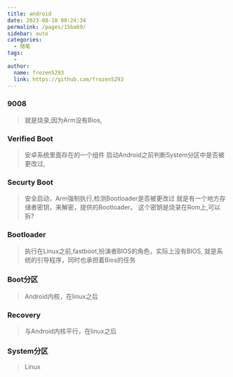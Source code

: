 ```yaml
---
title: android
date: 2023-08-18 00:24:34
permalink: /pages/15ba69/
sidebar: auto
categories:
  - 随笔
tags:
  - 
author: 
  name: frozen5293
  link: https://github.com/frozen5293
---
```



### 9008 
> 就是烧录,因为Arm没有Bios,

### Verified Boot
> 安卓系统里面存在的一个组件
> 启动Android之前判断System分区中是否被更改过,

###  Securty Boot
> 安全启动，Arm强制执行,检测Bootloader是否被更改过
> 就是有一个地方存储者密钥，来解密，提供的Bootloader。
> 这个密钥是烧录在Rom上,可以拆?

### Bootloader
> 执行在Linux之前,fastboot,扮演者BIOS的角色，实际上没有BIOS,
> 就是系统的引导程序，同时也承担着Bios的任务

### Boot分区
> Android内核，在linux之后

### Recovery
> 与Android内核平行，在linux之后

### System分区
> Linux
